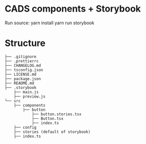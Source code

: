 # CADS components + Storybook

Run source:
yarn install
yarn run storybook

# Structure

```
├── .gitignore
├── .prettierrc
├── CHANGELOG.md
├── tsconfig.json
├── LICENSE.md
├── package.json
├── README.md
├── .storybook
	├── main.js
	├── preview.js
└── src
	├── components
		├── button
			├── button.stories.tsx
			├── Button.tsx
			├── index.ts
	├── config
	├── stories (default of storybook)
	├── index.ts
```
